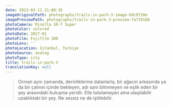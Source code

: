 ```yaml
---
date: 2023-03-11 21:08:35
imageOriginalPath: photographs/trails-in-park-3-image-b9c9710e
imagePreviewPath: photographs/trails-in-park-3-preview-fa739168
photoCamera: Minolta SR-T Super
photoColor: colored
photoDate: 2017-01
photoFilm: Fujifilm 200
photoLens: ''
photoLocation: Istanbul, Turkiye
photoSource: analog
photoType: city
title: trails-in-park-3
translationKey: null
---
```


> Orman aynı zamanda, derinliklerine dalanlarla, bir ağacın arkasında ya da bir çalının içinde bekleyen, adı sanı bilinmeyen ve eşlik eden bir şey arasındaki buluşma yeridir. Elle tutulamayan ama ulaşılabilir uzaklıktaki bir şey. Ne sessiz ne de işitilebilir.